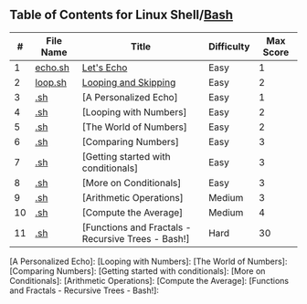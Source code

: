 ## Table of Contents for Linux Shell/[Bash](https://www.hackerrank.com/domains/shell?filters%5Bsubdomains%5D%5B%5D=bash)


| #  | File Name                                            | Title                               | Difficulty | Max Score |
| -- | ---------------------------------------------------- | ----------------------------------- | ---------- | --------- |
| 1  | [echo.sh](echo.sh)                                   | [Let's Echo]                        | Easy       | 1         |
| 2  | [loop.sh](loop.sh)                                   | [Looping and Skipping]              | Easy       | 2         |
| 3  | [.sh](.sh)                                       | [A Personalized Echo]               | Easy       | 1         |
| 4  | [.sh](.sh)                                       | [Looping with Numbers]              | Easy       | 2         |
| 5  | [.sh](.sh)                                       | [The World of Numbers]              | Easy       | 2         |
| 6  | [.sh](.sh)                                       | [Comparing Numbers]                 | Easy       | 3         |
| 7  | [.sh](.sh)                                       | [Getting started with conditionals] | Easy       | 3         |
| 8  | [.sh](.sh)                                       | [More on Conditionals]              | Easy       | 3         |
| 9  | [.sh](.sh)                                       | [Arithmetic Operations]             | Medium     | 3         |
| 10 | [.sh](.sh)                                       | [Compute the Average]               | Medium     | 4         |
| 11 | [.sh](.sh)                                       | [Functions and Fractals - Recursive Trees - Bash!] | Hard       | 30        |

[Let's Echo]: https://www.hackerrank.com/challenges/bash-tutorials-lets-echo/problem
[Looping and Skipping]: https://www.hackerrank.com/challenges/bash-tutorials---looping-and-skipping/problem
[A Personalized Echo]: 
[Looping with Numbers]: 
[The World of Numbers]: 
[Comparing Numbers]: 
[Getting started with conditionals]: 
[More on Conditionals]: 
[Arithmetic Operations]: 
[Compute the Average]: 
[Functions and Fractals - Recursive Trees - Bash!]: 

